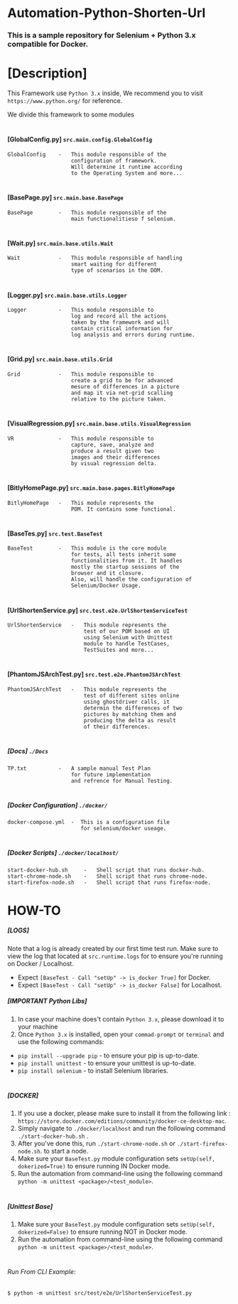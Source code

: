 # Automation-Python-Shorten-Url
### This is a sample repository for Selenium + Python 3.x compatible for Docker.  

# [Description]
This Framework use `Python 3.x` inside,
We recommend you to visit `https://www.python.org/` for reference.

We divide this framework to some modules 

#
#### [GlobalConfig.py] `src.main.config.GlobalConfig`
    GlobalConfig    -   This module responsible of the
                        configuration of framework. 
                        Will determine it runtime according
                        to the Operating System and more...

#
#### [BasePage.py] `src.main.base.BasePage`
    BasePage        -   This module responsible of the  
                        main functionalitieso f selenium.  

#
#### [Wait.py] `src.main.base.utils.Wait`
    Wait            -   This module responsible of handling
                        smart waiting for different  
                        type of scenarios in the DOM.

#
#### [Logger.py] `src.main.base.utils.Logger`
    Logger          -   This module responsible to 
                        log and record all the actions 
                        taken by the framework and will
                        contain critical information for
                        log analysis and errors during runtime. 

#
#### [Grid.py] `src.main.base.utils.Grid`
    Grid            -   This module responsible to
                        create a grid to be for advanced
                        mesure of differences in a picture
                        and map it via net-grid scalling
                        relative to the picture taken. 

#
#### [VisualRegression.py] `src.main.base.utils.VisualRegression`
    VR              -   This module responsible to 
                        capture, save, analyze and 
                        produce a result given two
                        images and their differences
                        by visual regression delta. 

#
#### [BitlyHomePage.py] `src.main.base.pages.BitlyHomePage`
    BitlyHomePage   -   This module represents the
                        POM. It contains some functional.

#
#### [BaseTes.py] `src.test.BaseTest`
    BaseTest        -   This module is the core module 
                        for tests, all tests inherit some
                        functionalities from it. It handles
                        mostly the startup sessions of the
                        browser and it closure.
                        Also, will handle the configuration of 
                        Selenium/Docker Usage.

#
#### [UrlShortenService.py] `src.test.e2e.UrlShortenServiceTest`
    UrlShortenService   -   This module represents the
                            test of our POM based on UI
                            using Selenium with Unittest
                            module to handle TestCases, 
                            TestSuites and more...

#
#### [PhantomJSArchTest.py] `src.test.e2e.PhantomJSArchTest`
    PhantomJSArchTest   -   This module represents the
                            test of different sites online
                            using ghostdriver calls, it 
                            determin the differences of two
                            pictures by matching them and
                            producing the delta as result
                            of their differences.

#
##### [Docs] `./Docs`
    TP.txt          -   A sample manual Test Plan
                        for future implementation 
                        and refrence for Manual Testing. 

#
##### [Docker Configuration] `./docker/`
    docker-compose.yml  -  This is a configuration file
                           for selenium/docker useage.   

#
##### [Docker Scripts] `./docker/localhost/`
    start-docker-hub.sh     -   Shell script that runs docker-hub.
    start-chrome-node.sh    -   Shell script that runs chrome-node. 
    start-firefox-node.sh   -   Shell script that runs firefox-node.

#
# HOW-TO
##### [LOGS]
Note that a log is already created by our first time test run.
Make sure to view the log that located at `src.runtime.logs`
for to ensure you're running on Docker / Localhost.
* Expect `[BaseTest - Call "setUp" -> is_docker True]` for Docker.
* Expect `[BaseTest - Call "setUp" -> is_docker False]` for Localhost.

##### [IMPORTANT Python Libs]
1. In case your machine does't contain `Python 3.x`, please download it to your machine
2. Once `Python 3.x` is installed, open your `commad-prompt` or `terminal`
and use the following commands:
- `pip install --upgrade pip`   -   to ensure your pip is up-to-date.
- `pip install unittest`        -   to ensure your unittest is up-to-date.
- `pip install selenium`        -   to install Selenium libraries.

#
##### [DOCKER]
1. If you use a docker, please make sure to install it 
from the following link : `https://store.docker.com/editions/community/docker-ce-desktop-mac`.
2. Simply navigate to `./docker/localhost` and run the following command
`./start-docker-hub.sh` .
3. After you've done this, run `./start-chrome-node.sh` or `./start-firefox-node.sh`.
to start a node.
4. Make sure your `BaseTest.py` module configuration
sets `setUp(self, dokerized=True)` to ensure running IN Docker mode.
5. Run the automation from command-line using the following command `python -m unittest <package>/<test_module>`.

#
##### [Unittest Base]
1. Make sure your `BaseTest.py` module configuration
sets `setUp(self, dokerized=False)` to ensure running NOT in Docker mode.
2. Run the automation from command-line using the following command `python -m unittest <package>/<test_module>`.

#
###### Run From CLI Example: 
 
`$ python -m unittest src/test/e2e/UrlShortenServiceTest.py`
